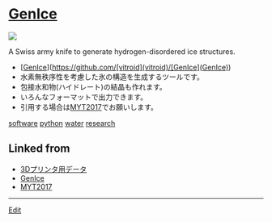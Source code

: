 ---
---
# [GenIce](GenIce)

![](https://raw.githubusercontent.com/[vitroid](vitroid)/[GenIce](GenIce)/develop/logo/genice-v0.png)

A Swiss army knife to generate hydrogen-disordered ice structures.




* [[GenIce](GenIce)](https://github.com/[vitroid](vitroid)/[GenIce](GenIce))
* 水素無秩序性を考慮した氷の構造を生成するツールです。
* 包接水和物(ハイドレート)の結晶も作れます。
* いろんなフォーマットで出力できます。
* 引用する場合は[MYT2017](MYT2017)でお願いします。

[software](software) [python](python) [water](water) [research](research) 



## Linked from

* [3Dプリンタ用データ](3Dプリンタ用データ.md)
* [GenIce](GenIce.md)
* [MYT2017](MYT2017.md)


----
[Edit](https://github.com/vitroid/vitroid.github.io/edit/master/MD/GenIce.md)
